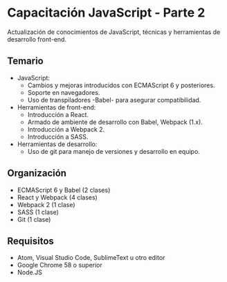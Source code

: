 # Capacitación JavaScript - Parte 2

Actualización de conocimientos de JavaScript, técnicas y herramientas de desarrollo front-end.

## Temario

- JavaScript:
  - Cambios y mejoras introducidos con ECMAScript 6 y posteriores.
  - Soporte en navegadores.
  - Uso de transpiladores -Babel- para asegurar compatibilidad.
- Herramientas de front-end:
  - Introducción a React.
  - Armado de ambiente de desarrollo con Babel, Webpack (1.x).
  - Introducción a Webpack 2.
  - Introducción a SASS.
- Herramientas de desarrollo:
  - Uso de git para manejo de versiones y desarrollo en equipo.

## Organización

- ECMAScript 6 y Babel (2 clases)
- React y Webpack (4 clases)
- Webpack 2 (1 clase)
- SASS (1 clase)
- Git (1 clase)

## Requisitos

- Atom, Visual Studio Code, SublimeText u otro editor
- Google Chrome 58 o superior
- Node.JS

